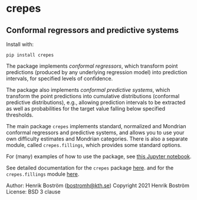 # crepes

## Conformal regressors and predictive systems

Install with:

`pip install crepes`

The package implements *conformal regressors*, which transform point
predictions (produced by any underlying regression model) into
prediction intervals, for specified levels of confidence.

The package also implements *conformal predictive systems*, which
transform the point predictions into cumulative distributions
(conformal predictive distributions), e.g., allowing prediction
intervals to be extracted as well as probabilities for the target
value falling below specified thresholds.

The main package `crepes` implements standard, normalized and Mondrian conformal
regressors and predictive systems, and allows you to use your own difficulty
estimates and Mondrian categories. There is also a separate module,
called `crepes.fillings`, which provides some standard options.

For (many) examples of how to use the package, see [this Jupyter
notebook](https://github.com/henrikbostrom/crepes/blob/main/crepes.ipynb).

See detailed documentation for the `crepes` package
[here](http://htmlpreview.github.io/?https://github.com/henrikbostrom/crepes/blob/main/docs/crepes.html).
and for the `crepes.fillings` module 
[here](http://htmlpreview.github.io/?https://github.com/henrikbostrom/crepes/blob/main/docs/crepes.fillings.html).

Author: Henrik Boström (bostromh@kth.se)
Copyright 2021 Henrik Boström
License: BSD 3 clause
